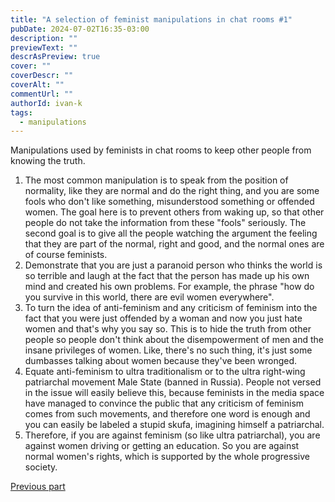 ```yaml
---
title: "A selection of feminist manipulations in chat rooms #1"
pubDate: 2024-07-02T16:35-03:00
description: ""
previewText: ""
descrAsPreview: true
cover: ""
coverDescr: ""
coverAlt: ""
commentUrl: ""
authorId: ivan-k
tags:
  - manipulations
---
```

Manipulations used by feminists in chat rooms to keep other people from knowing the truth.

1. The most common manipulation is to speak from the position of normality, like they are normal and do the right thing, and you are some fools who don't like something, misunderstood something or offended women. The goal here is to prevent others from waking up, so that other people do not take the information from these "fools" seriously. The second goal is to give all the people watching the argument the feeling that they are part of the normal, right and good, and the normal ones are of course feminists.
2. Demonstrate that you are just a paranoid person who thinks the world is so terrible and laugh at the fact that the person has made up his own mind and created his own problems. For example, the phrase "how do you survive in this world, there are evil women everywhere".
3. To turn the idea of anti-feminism and any criticism of feminism into the fact that you were just offended by a woman and now you just hate women and that's why you say so. This is to hide the truth from other people so people don't think about the disempowerment of men and the insane privileges of women. Like, there's no such thing, it's just some dumbasses talking about women because they've been wronged.
4. Equate anti-feminism to ultra traditionalism or to the ultra right-wing patriarchal movement Male State (banned in Russia). People not versed in the issue will easily believe this, because feminists in the media space have managed to convince the public that any criticism of feminism comes from such movements, and therefore one word is enough and you can easily be labeled a stupid skufa, imagining himself a patriarchal.
5. Therefore, if you are against feminism (so like ultra patriarchal), you are against women driving or getting an education. So you are against normal women's rights, which is supported by the whole progressive society.

[Previous part](./2024-a-selection-of-feminist-manipulations-in-chat-rooms-2)
